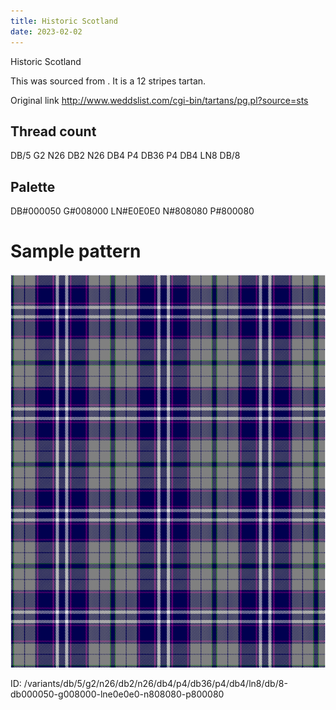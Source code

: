 ```yaml
---
title: Historic Scotland
date: 2023-02-02
---
```

Historic Scotland

This was sourced from <no value>.  It is a 12 stripes tartan.

Original link http://www.weddslist.com/cgi-bin/tartans/pg.pl?source=sts

## Thread count
DB/5 G2 N26 DB2 N26 DB4 P4 DB36 P4 DB4 LN8 DB/8

## Palette
DB#000050 G#008000 LN#E0E0E0 N#808080 P#800080

# Sample pattern

![Tartan detail](tartan.png "DB/5 G2 N26 DB2 N26 DB4 P4 DB36 P4 DB4 LN8 DB/8 tartan")

ID: /variants/db/5/g2/n26/db2/n26/db4/p4/db36/p4/db4/ln8/db/8-db000050-g008000-lne0e0e0-n808080-p800080